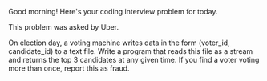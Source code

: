 Good morning! Here's your coding interview problem for today.

This problem was asked by Uber.

On election day, a voting machine writes data in the form (voter_id,
candidate_id) to a text file. Write a program that reads this file as a stream
and returns the top 3 candidates at any given time. If you find a voter voting
more than once, report this as fraud.


